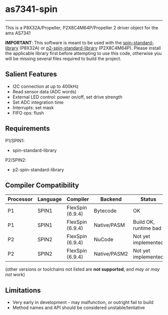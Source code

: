 # as7341-spin 
-------------

This is a P8X32A/Propeller, P2X8C4M64P/Propeller 2 driver object for the ams AS7341

**IMPORTANT**: This software is meant to be used with the [spin-standard-library](https://github.com/avsa242/spin-standard-library) (P8X32A) or [p2-spin-standard-library](https://github.com/avsa242/p2-spin-standard-library) (P2X8C4M64P). Please install the applicable library first before attempting to use this code, otherwise you will be missing several files required to build the project.


## Salient Features

* I2C connection at up to 400kHz
* Read sensor data (ADC words)
* External LED control: power on/off, set drive strength
* Set ADC integration time
* Interrupts: set mask
* FIFO ops: flush


## Requirements

P1/SPIN1:
* spin-standard-library

P2/SPIN2:
* p2-spin-standard-library


## Compiler Compatibility

| Processor | Language | Compiler               | Backend      | Status                |
|-----------|----------|------------------------|--------------|-----------------------|
| P1        | SPIN1    | FlexSpin (6.9.4)       | Bytecode     | OK                    |
| P1        | SPIN1    | FlexSpin (6.9.4)       | Native/PASM  | Build OK, runtime bad |
| P2        | SPIN2    | FlexSpin (6.9.4)       | NuCode       | Not yet implemented   |
| P2        | SPIN2    | FlexSpin (6.9.4)       | Native/PASM2 | Not yet implemented   |

(other versions or toolchains not listed are __not supported__, and _may or may not_ work)


## Limitations

* Very early in development - may malfunction, or outright fail to build
* Method names and API should be considered unstable/tentative

